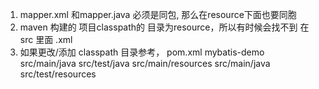 1. mapper.xml 和mapper.java 必须是同包, 那么在resource下面也要同胞
2. maven 构建的 项目classpath的 目录为resource，所以有时候会找不到 在src 里面 .xml
3. 如果更改/添加 classpath 目录参考， pom.xml
	<finalName>mybatis-demo</finalName>
	<sourceDirectory>src/main/java</sourceDirectory>
	<testSourceDirectory>src/test/java</testSourceDirectory>
	<resources>
		<resource>
			<directory>src/main/resources</directory>
		</resource>
		<resource>
			<directory>src/main/java</directory>
		</resource>
	</resources>
	<testResources>
		<testResource>
			<directory>src/test/resources</directory>
		</testResource>
	</testResources>